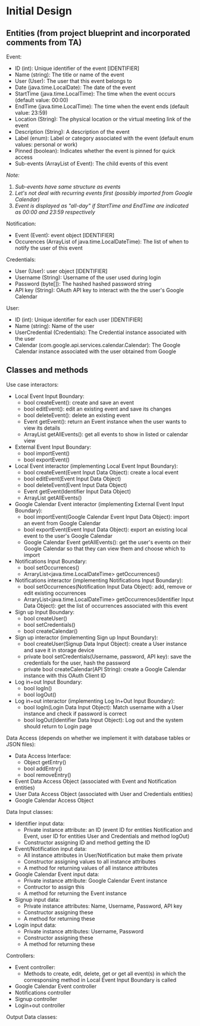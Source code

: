 # Initial Design
## Entities (from project blueprint and incorporated comments from TA)
Event: 
- ID (int): Unique identifier of the event [IDENTIFIER]
- Name (string): The title or name of the event
- User (User): The user that this event belongs to
- Date (java.time.LocalDate): The date of the event
- StartTime (java.time.LocalTime): The time when the event occurs (default value: 00:00)
- EndTime (java.time.LocalTime): The time when the event ends (default value: 23:59)
- Location (String): The physical location or the virtual meeting link of the event
- Description (String): A description of the event
- Label (enum): Label or category associated with the event (default enum values: personal or work)
- Pinned (boolean): Indicates whether the event is pinned for quick access
- Sub-events (ArrayList of Event): The child events of this event

*Note:* 
1) *Sub-events have same structure as events*
2) *Let's not deal with recurring events first (possibly imported from Google Calendar)*
3) *Event is displayed as "all-day" if StartTime and EndTime are indicated as 00:00 and 23:59 respectively*

Notification:
- Event (Event): event object [IDENTIFIER]
- Occurences (ArrayList of java.time.LocalDateTime): The list of when to notify the user of this event

Credentials:
- User (User): user object [IDENTIFIER]
- Username (String): Username of the user used during login
- Password (byte[]): The hashed hashed password string
- API key (String): OAuth API key to interact with the the user's Google Calendar

User:
- ID (int): Unique identifier for each user [IDENTIFIER]
- Name (string): Name of the user 
- UserCredential (Credentials): The Credential instance associated with the user
- Calendar (com.google.api.services.calendar.Calendar): The Google Calendar instance associated with the user obtained from Google

## Classes and methods
Use case interactors:
- Local Event Input Boundary:
  - bool createEvent(): create and save an event
  - bool editEvent(): edit an existing event and save its changes
  - bool deleteEvent(): delete an existing event
  - Event getEvent(): return an Event instance when the user wants to view its details
  - ArrayList<Event> getAllEvents(): get all events to show in listed or calendar view
- External Event Input Boundary:
  - bool importEvent()
  - bool exportEvent()
- Local Event interactor (implementing Local Event Input Boundary):
  - bool createEvent(Event Input Data Object): create a local event
  - bool editEvent(Event Input Data Object)
  - bool deleteEvent(Event Input Data Object)
  - Event getEvent(Identifier Input Data Object)
  - ArrayList<Event> getAllEvents()
- Google Calendar Event interactor (implementing External Event Input Boundary):
  - bool importEvent(Google Calendar Event Input Data Object): import an event from Google Calendar
  - bool exportEvent(Event Input Data Object): export an existing local event to the user's Google Calendar
  - Google Calendar Event getAllEvents(): get the user's events on their Google Calendar so that they can view them and choose which to import
- Notifications Input Boundary:
  - bool setOccurrences()
  - ArraryList<java.time.LocalDateTime> getOccurrences()
- Notifications interactor (implementing Notifications Input Boundary):
  - bool setOccurrences(Notification Input Data Object): add, remove or edit existing occurrences
  - ArraryList<java.time.LocalDateTime> getOccurrences(Identifier Input Data Object): get the list of occurrences associated with this event
- Sign up Input Boundary:
  - bool createUser()
  - bool setCredentials()
  - bool createCalendar()
- Sign up interactor (implementing Sign up Input Boundary):
  - bool createUser(Signup Data Input Object): create a User instance and save it in storage device
  - private bool setCredentials(Username, password, API key): save the credentials for the user, hash the password
  - private bool createCalendar(API String): create a Google Calendar instance with this OAuth Client ID
- Log in+out Input Boundary:
  - bool logIn()
  - bool logOut()
- Log in+out interactor (implementing Log In+Out Input Boundary):
  - bool logIn(Login Data Input Object): Match username with a User instance and check if password is correct
  - bool logOut(Identifier Data Input Object): Log out and the system should return to Login page

Data Access (depends on whether we implement it with database tables or JSON files):
- Data Access Interface:
  - Object getEntry()
  - bool addEntry()
  - bool removeEntry()
- Event Data Access Object (associated with Event and Notification entities)
- User Data Access Object (associated with User and Credentials entities)
- Google Calendar Access Object

Data Input classes:
- Identifier input data:
  - Private instance attribute: an ID (event ID for entities Notification and Event, user ID for entities User and Credentials and method logOut)
  - Constructor assigning ID and method getting the ID
- Event/Notification input data:
  - All instance attributes in User/Notification but make them private
  - Constructor assigning values to all instance attributes
  - A method for returning values of all instance attributes
- Google Calendar Event input data:
  - Private instance attribute: Google Calendar Event instance
  - Contructor to assign this
  - A method for returning the Event instance
- Signup input data:
  - Private instance attributes: Name, Username, Password, API key
  - Constructor assigning these
  - A method for returning these
- Login input data:
  - Private instance attributes: Username, Password
  - Constructor assigning these
  - A method for returning these

Controllers:
- Event controller:
  - Methods to create, edit, delete, get or get all event(s) in which the corresponsing method in Local Event Input Boundary is called
- Google Calendar Event controller
- Notifications controller
- Signup controller
- Login+out controller

Output Data classes:
